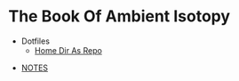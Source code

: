 # The Book Of Ambient Isotopy

- Dotfiles
  * [Home Dir As Repo](dotfiles/home_dir_as_repo.md)
* [NOTES](NOTES.md)
